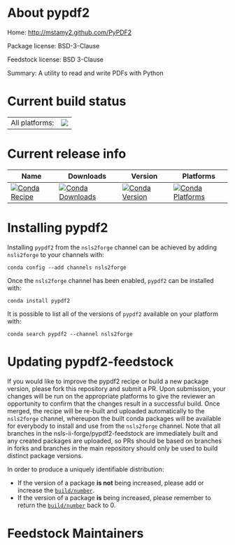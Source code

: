 About pypdf2
============

Home: http://mstamy2.github.com/PyPDF2

Package license: BSD-3-Clause

Feedstock license: BSD 3-Clause

Summary: A utility to read and write PDFs with Python



Current build status
====================


<table><tr><td>All platforms:</td>
    <td>
      <a href="https://dev.azure.com/nsls2forge/nsls2forge/_build/latest?definitionId=102&branchName=master">
        <img src="https://dev.azure.com/nsls2forge/nsls2forge/_apis/build/status/pypdf2-feedstock?branchName=master">
      </a>
    </td>
  </tr>
</table>

Current release info
====================

| Name | Downloads | Version | Platforms |
| --- | --- | --- | --- |
| [![Conda Recipe](https://img.shields.io/badge/recipe-pypdf2-green.svg)](https://anaconda.org/nsls2forge/pypdf2) | [![Conda Downloads](https://img.shields.io/conda/dn/nsls2forge/pypdf2.svg)](https://anaconda.org/nsls2forge/pypdf2) | [![Conda Version](https://img.shields.io/conda/vn/nsls2forge/pypdf2.svg)](https://anaconda.org/nsls2forge/pypdf2) | [![Conda Platforms](https://img.shields.io/conda/pn/nsls2forge/pypdf2.svg)](https://anaconda.org/nsls2forge/pypdf2) |

Installing pypdf2
=================

Installing `pypdf2` from the `nsls2forge` channel can be achieved by adding `nsls2forge` to your channels with:

```
conda config --add channels nsls2forge
```

Once the `nsls2forge` channel has been enabled, `pypdf2` can be installed with:

```
conda install pypdf2
```

It is possible to list all of the versions of `pypdf2` available on your platform with:

```
conda search pypdf2 --channel nsls2forge
```




Updating pypdf2-feedstock
=========================

If you would like to improve the pypdf2 recipe or build a new
package version, please fork this repository and submit a PR. Upon submission,
your changes will be run on the appropriate platforms to give the reviewer an
opportunity to confirm that the changes result in a successful build. Once
merged, the recipe will be re-built and uploaded automatically to the
`nsls2forge` channel, whereupon the built conda packages will be available for
everybody to install and use from the `nsls2forge` channel.
Note that all branches in the nsls-ii-forge/pypdf2-feedstock are
immediately built and any created packages are uploaded, so PRs should be based
on branches in forks and branches in the main repository should only be used to
build distinct package versions.

In order to produce a uniquely identifiable distribution:
 * If the version of a package **is not** being increased, please add or increase
   the [``build/number``](https://conda.io/docs/user-guide/tasks/build-packages/define-metadata.html#build-number-and-string).
 * If the version of a package **is** being increased, please remember to return
   the [``build/number``](https://conda.io/docs/user-guide/tasks/build-packages/define-metadata.html#build-number-and-string)
   back to 0.

Feedstock Maintainers
=====================


